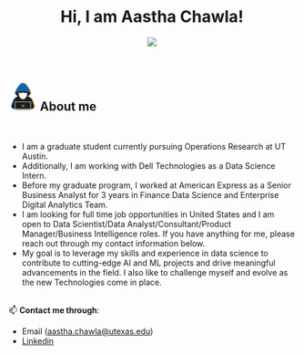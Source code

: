 
<h1 align="center"><b>Hi, I am Aastha Chawla! </b></h1>

<p align="center">
  <a href="https://github.com/DenverCoder1/readme-typing-svg"><img src="https://readme-typing-svg.herokuapp.com?font=Time+New+Roman&color=cyan&size=25&center=true&vCenter=true&width=600&height=100&lines=Data+Science+Professional;++;Machine+Learning+Engineer,;Operations+Research,;Business+Analytics,;Active+Learner/+Problem+Solver,;Love+to+learn+new+Tech+stuff"></a>
</p>
 
<br>
	
## <picture><img src = "https://github.com/0xAbdulKhalid/0xAbdulKhalid/raw/main/assets/mdImages/about_me.gif" width = 50px></picture> **About me**

<br>

- I am a graduate student currently pursuing Operations Research at UT Austin.
- Additionally, I am working with Dell Technologies as a Data Science Intern.
- Before my graduate program, I worked at American Express as a Senior Business Analyst for 3 years in Finance Data Science and Enterprise Digital Analytics Team.
- I am looking for full time job opportunities in  United States and I am open to Data Scientist/Data Analyst/Consultant/Product Manager/Business Intelligence roles. If you have anything for me, please reach out through my contact information below.
- My goal is to leverage my skills and experience in data science to contribute to cutting-edge AI and ML projects and drive meaningful advancements in the field. I also like to challenge myself and evolve as the new Technologies come in place.
<br><br>

📫 **Contact me through**:
- Email (aastha.chawla@utexas.edu)
- [Linkedin](https://www.linkedin.com/in/aastha-chawla-a23057135/)
